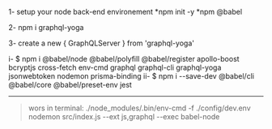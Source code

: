 1- setup your node back-end environement
*npm init -y
*npm @babel

2- npm i graphql-yoga

3- create a new { GraphQLServer } from 'graphql-yoga'

i- $ npm i @babel/node @babel/polyfill @babel/register apollo-boost bcryptjs cross-fetch env-cmd graphql graphql-cli graphql-yoga jsonwebtoken nodemon prisma-binding
ii- $ npm i --save-dev @babel/cli @babel/core @babel/preset-env jest

---

> wors in terminal: ./node_modules/.bin/env-cmd -f ./config/dev.env nodemon src/index.js --ext js,graphql --exec babel-node
